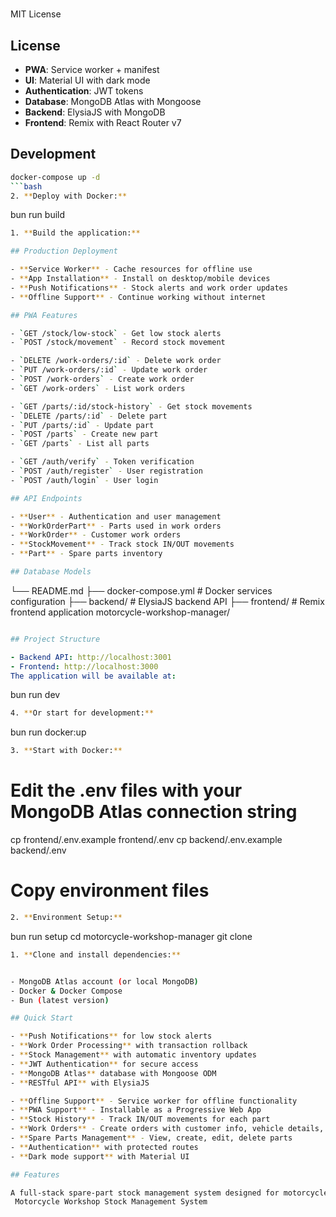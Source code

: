 # 

MIT License

## License

- **PWA**: Service worker + manifest
- **UI**: Material UI with dark mode
- **Authentication**: JWT tokens
- **Database**: MongoDB Atlas with Mongoose
- **Backend**: ElysiaJS with MongoDB
- **Frontend**: Remix with React Router v7

## Development

```sh
docker-compose up -d
```bash
2. **Deploy with Docker:**

```

bun run build

```bash
1. **Build the application:**

## Production Deployment

- **Service Worker** - Cache resources for offline use
- **App Installation** - Install on desktop/mobile devices
- **Push Notifications** - Stock alerts and work order updates
- **Offline Support** - Continue working without internet

## PWA Features

- `GET /stock/low-stock` - Get low stock alerts
- `POST /stock/movement` - Record stock movement

- `DELETE /work-orders/:id` - Delete work order
- `PUT /work-orders/:id` - Update work order
- `POST /work-orders` - Create work order
- `GET /work-orders` - List work orders

- `GET /parts/:id/stock-history` - Get stock movements
- `DELETE /parts/:id` - Delete part
- `PUT /parts/:id` - Update part
- `POST /parts` - Create new part
- `GET /parts` - List all parts

- `GET /auth/verify` - Token verification
- `POST /auth/register` - User registration
- `POST /auth/login` - User login

## API Endpoints

- **User** - Authentication and user management
- **WorkOrderPart** - Parts used in work orders
- **WorkOrder** - Customer work orders
- **StockMovement** - Track stock IN/OUT movements
- **Part** - Spare parts inventory

## Database Models

```

└── README.md
├── docker-compose.yml  # Docker services configuration
├── backend/            # ElysiaJS backend API
├── frontend/           # Remix frontend application
motorcycle-workshop-manager/

```yaml

## Project Structure

- Backend API: http://localhost:3001
- Frontend: http://localhost:3000
The application will be available at:

```

bun run dev

```bash
4. **Or start for development:**

```

bun run docker:up

```bash
3. **Start with Docker:**

```

# Edit the .env files with your MongoDB Atlas connection string

cp frontend/.env.example frontend/.env
cp backend/.env.example backend/.env

# Copy environment files

```bash
2. **Environment Setup:**

```

bun run setup
cd motorcycle-workshop-manager
git clone <repository-url>

```bash
1. **Clone and install dependencies:**


- MongoDB Atlas account (or local MongoDB)
- Docker & Docker Compose
- Bun (latest version)

## Quick Start

- **Push Notifications** for low stock alerts
- **Work Order Processing** with transaction rollback
- **Stock Management** with automatic inventory updates
- **JWT Authentication** for secure access
- **MongoDB Atlas** database with Mongoose ODM
- **RESTful API** with ElysiaJS

- **Offline Support** - Service worker for offline functionality
- **PWA Support** - Installable as a Progressive Web App
- **Stock History** - Track IN/OUT movements for each part
- **Work Orders** - Create orders with customer info, vehicle details, and parts selection
- **Spare Parts Management** - View, create, edit, delete parts
- **Authentication** with protected routes
- **Dark mode support** with Material UI

## Features

A full-stack spare-part stock management system designed for motorcycle workshops.
 Motorcycle Workshop Stock Management System
```